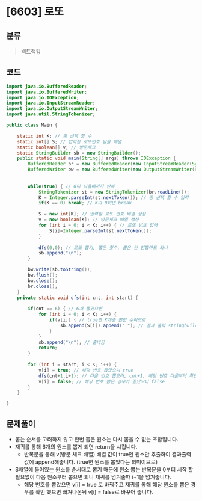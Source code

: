 # [6603] 로또

## 분류
> 백트랙킹

## 코드
```java
import java.io.BufferedReader;
import java.io.BufferedWriter;
import java.io.IOException;
import java.io.InputStreamReader;
import java.io.OutputStreamWriter;
import java.util.StringTokenizer;

public class Main {

	static int K; // 총 선택 할 수
	static int[] S; // 입력한 로또번호 담을 배열
	static boolean[] v; // 방문체크
	static StringBuilder sb = new StringBuilder();
	public static void main(String[] args) throws IOException {
		BufferedReader br = new BufferedReader(new InputStreamReader(System.in));
		BufferedWriter bw = new BufferedWriter(new OutputStreamWriter(System.out));
		
		
		while(true) { // 0이 나올때까지 반복
			StringTokenizer st = new StringTokenizer(br.readLine());
			K = Integer.parseInt(st.nextToken()); // 총 선택 할 수 입력
			if(K == 0) break; // K가 0이면 break

			S = new int[K]; // 입력할 로또 번호 배열 생성
			v = new boolean[K]; // 방문체크 배열 생성
			for (int i = 0; i < K; i++) { // 로또 번호 입력
				S[i]=Integer.parseInt(st.nextToken());
			}
			
			dfs(0,0); // 로또 뽑기, 뽑은 횟수, 뽑은 건 안뽑아도 되니
			sb.append("\n");
		}

		bw.write(sb.toString());
		bw.flush();
		bw.close();
		br.close();
	}
	private static void dfs(int cnt, int start) {
		
		if(cnt == 6) { // 6개 뽑았으면
			for (int i = 0; i < K; i++) {
				if(v[i]) { // true면 K개중 뽑힌 수이므로
					sb.append(S[i]).append(" "); // 결과 출력 stringbuilder에 append
				}
			}
			sb.append("\n"); // 줄바꿈
			return;
		}
		
		for (int i = start; i < K; i++) { 
			v[i] = true; // 해당 번호 뽑았으니 true
			dfs(cnt+1,i+1); // 다음 번호 뽑으러, cnt+1, 해당 번호 다음부터 확인하면되니 i+1
			v[i] = false; // 해당 번호 뽑은 경우가 끝났으니 false
		}
	}

}

```

## 문제풀이

- 뽑는 순서를 고려하지 않고 한번 뽑은 원소는 다시 뽑을 수 없는 조합입니다.
- 재귀를 통해 6개의 원소를 뽑게 되면 return을 시킵니다.
  - 반복문을 통해 v(방문 체크 배열) 배열 값이 true인 원소만 추출하여 결과출력값에 append해줍니다. (true면 원소를 뽑았다는 의미이므로)
- S배열에 들어있는 원소를 순서대로 뽑기 때문에 원소 뽑는 반복문을 0부터 시작 할 필요없이 다음 원소부터 뽑으면 되니 재귀를 넘겨줄때 i+1을 넘겨줍니다.
  - 해당 번호를 뽑았으면 v[i] = true 로 바꿔주고 재귀를 통해 해당 원소를 뽑은 경우를 확인 했으면 빠져나온뒤 v[i] = false로 바꾸어 줍니다.

